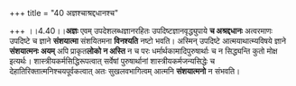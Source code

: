 +++
title = "40 अज्ञश्चाश्रद्दधानश्च"

+++
।।4.40।।**अज्ञः** एवम् उपदेशलब्धज्ञानरहितः उपदिष्टज्ञानवृद्ध्युपाये **च
अश्रद्दधानः** अत्वरमाणः उपदिष्टे च ज्ञाने **संशयात्मा** संशयितमना
**विनश्यति** नष्टो भवति। अस्मिन् उपदिष्टे आत्मयाथात्म्यविषये ज्ञाने
**संशयात्मनः** **अयम्** अपि प्राकृत**लोको न अस्ति** न च परः
धर्मार्थकामादिपुरुषार्थाः च न सिद्ध्यन्ति कुतो मोक्ष
इत्यर्थः। शास्त्रीयकर्मसिद्धिरूपत्वात् सर्वेषां पुरुषार्थानां
शास्त्रीयकर्मजन्यसिद्धेः च देहातिरिक्तात्मनिश्चयपूर्वकत्वात् अतः
सुखलवभागित्वम् आत्मनि **संशयात्मनो** न संभवति।
